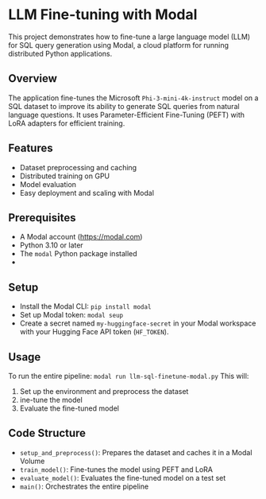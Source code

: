 # LLM Fine-tuning with Modal

This project demonstrates how to fine-tune a large language model (LLM) for SQL query generation using Modal, a cloud platform for running distributed Python applications.

## Overview
The application fine-tunes the Microsoft `Phi-3-mini-4k-instruct` model on a SQL dataset to improve its ability to generate SQL queries from natural language questions. It uses Parameter-Efficient Fine-Tuning (PEFT) with LoRA adapters for efficient training.

## Features
- Dataset preprocessing and caching
- Distributed training on GPU
- Model evaluation
- Easy deployment and scaling with Modal
## Prerequisites

- A Modal account (https://modal.com)
- Python 3.10 or later
- The `modal` Python package installed
- 
## Setup
- Install the Modal CLI:
`pip install modal`
- Set up Modal token:
`modal seup`
- Create a secret named `my-huggingface-secret` in your Modal workspace with your Hugging Face API token (`HF_TOKEN`).

## Usage
To run the entire pipeline:
`modal run llm-sql-finetune-modal.py`
This will:
1. Set up the environment and preprocess the dataset
2. ine-tune the model
3. Evaluate the fine-tuned model

## Code Structure
- `setup_and_preprocess()`: Prepares the dataset and caches it in a Modal Volume
- `train_model()`: Fine-tunes the model using PEFT and LoRA
- `evaluate_model()`: Evaluates the fine-tuned model on a test set
- `main()`: Orchestrates the entire pipeline

